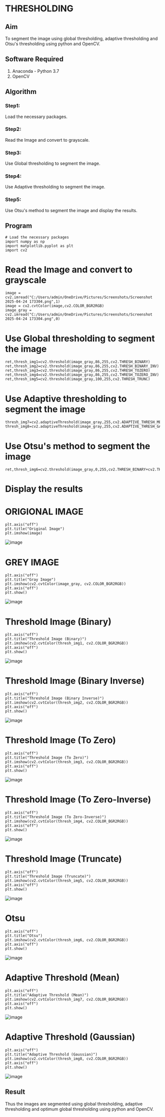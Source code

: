 # THRESHOLDING
## Aim
To segment the image using global thresholding, adaptive thresholding and Otsu's thresholding using python and OpenCV.

## Software Required
1. Anaconda - Python 3.7
2. OpenCV

## Algorithm

### Step1:
Load the necessary packages.

### Step2:
Read the Image and convert to grayscale.<br>

### Step3:
Use Global thresholding to segment the image.<br>

### Step4:
Use Adaptive thresholding to segment the image.<br>

### Step5:
Use Otsu's method to segment the image and display the results.<br>

## Program

```
# Load the necessary packages
import numpy as np
import matplotlib.pyplot as plt
import cv2
```
# Read the Image and convert to grayscale
```
image = cv2.imread("C:/Users/admin/OneDrive/Pictures/Screenshots/Screenshot 2025-04-24 173304.png",1)
image = cv2.cvtColor(image,cv2.COLOR_BGR2RGB)
image_gray = cv2.imread("C:/Users/admin/OneDrive/Pictures/Screenshots/Screenshot 2025-04-24 173304.png",0)
```
# Use Global thresholding to segment the image
```
ret,thresh_img1=cv2.threshold(image_gray,86,255,cv2.THRESH_BINARY)
ret,thresh_img2=cv2.threshold(image_gray,86,255,cv2.THRESH_BINARY_INV)
ret,thresh_img3=cv2.threshold(image_gray,86,255,cv2.THRESH_TOZERO)
ret,thresh_img4=cv2.threshold(image_gray,86,255,cv2.THRESH_TOZERO_INV)
ret,thresh_img5=cv2.threshold(image_gray,100,255,cv2.THRESH_TRUNC)
```
# Use Adaptive thresholding to segment the image
```
thresh_img7=cv2.adaptiveThreshold(image_gray,255,cv2.ADAPTIVE_THRESH_MEAN_C,cv2.THRESH_BINARY,11,2)
thresh_img8=cv2.adaptiveThreshold(image_gray,255,cv2.ADAPTIVE_THRESH_GAUSSIAN_C,cv2.THRESH_BINARY,11,2)
```
# Use Otsu's method to segment the image 
```
ret,thresh_img6=cv2.threshold(image_gray,0,255,cv2.THRESH_BINARY+cv2.THRESH_OTSU)
```
# Display the results
# ORIGIONAL IMAGE
```
plt.axis("off")
plt.title("Original Image")
plt.imshow(image)
```
![image](https://github.com/user-attachments/assets/05ed1faf-1302-401e-91ac-8304b3d1df62)
# GREY IMAGE
```
plt.axis("off")
plt.title("Gray Image")
plt.imshow(cv2.cvtColor(image_gray, cv2.COLOR_BGR2RGB))
plt.axis("off")
plt.show()
```
![image](https://github.com/user-attachments/assets/283b419c-b9dc-4bbf-ad1b-4e455b349876)

# Threshold Image (Binary)
```
plt.axis("off")
plt.title("Threshold Image (Binary)")
plt.imshow(cv2.cvtColor(thresh_img1, cv2.COLOR_BGR2RGB))
plt.axis("off")
plt.show()
```
![image](https://github.com/user-attachments/assets/278344ab-f64a-496a-a725-7ff14c04f393)

# Threshold Image (Binary Inverse)
```
plt.axis("off")
plt.title("Threshold Image (Binary Inverse)")
plt.imshow(cv2.cvtColor(thresh_img2, cv2.COLOR_BGR2RGB))
plt.axis("off")
plt.show()
```
![image](https://github.com/user-attachments/assets/e88f8a5f-adc8-4383-85f4-5cdecfb8008a)

# Threshold Image (To Zero)
```
plt.axis("off")
plt.title("Threshold Image (To Zero)")
plt.imshow(cv2.cvtColor(thresh_img3, cv2.COLOR_BGR2RGB))
plt.axis("off")
plt.show()
```
![image](https://github.com/user-attachments/assets/68750825-2f24-4b19-a688-f2c16f67d099)

# Threshold Image (To Zero-Inverse)
```
plt.axis("off")
plt.title("Threshold Image (To Zero-Inverse)")
plt.imshow(cv2.cvtColor(thresh_img4, cv2.COLOR_BGR2RGB))
plt.axis("off")
plt.show()
```
![image](https://github.com/user-attachments/assets/e10858fb-52ae-408a-8883-16b3c256d106)

# Threshold Image (Truncate)
```
plt.axis("off")
plt.title("Threshold Image (Truncate)")
plt.imshow(cv2.cvtColor(thresh_img5, cv2.COLOR_BGR2RGB))
plt.axis("off")
plt.show()
```
![image](https://github.com/user-attachments/assets/af1f1e66-3a13-447a-a442-aabfb254130e)

# Otsu
```
plt.axis("off")
plt.title("Otsu")
plt.imshow(cv2.cvtColor(thresh_img6, cv2.COLOR_BGR2RGB))
plt.axis("off")
plt.show()
```
![image](https://github.com/user-attachments/assets/1fed3379-63b5-44ee-8a87-24887bab9268)

# Adaptive Threshold (Mean)
```
plt.axis("off")
plt.title("Adaptive Threshold (Mean)")
plt.imshow(cv2.cvtColor(thresh_img7, cv2.COLOR_BGR2RGB))
plt.axis("off")
plt.show()
```
![image](https://github.com/user-attachments/assets/60adcb81-22c8-4a27-80df-4a84e5d36df9)

# Adaptive Threshold (Gaussian)
```
plt.axis("off")
plt.title("Adaptive Threshold (Gaussian)")
plt.imshow(cv2.cvtColor(thresh_img8, cv2.COLOR_BGR2RGB))
plt.axis("off")
plt.show()
```
![image](https://github.com/user-attachments/assets/1e9a9da1-38b2-47f7-b0bb-b761883c9a50)

## Result
Thus the images are segmented using global thresholding, adaptive thresholding and optimum global thresholding using python and OpenCV.
